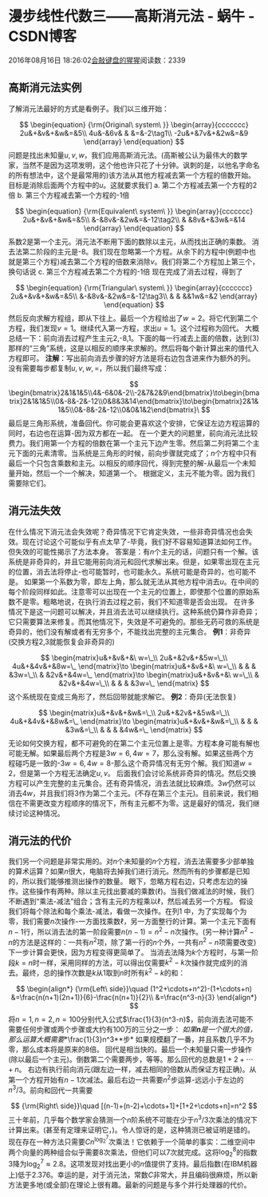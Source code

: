 
# 漫步线性代数三——高斯消元法 - 蜗牛 - CSDN博客


2016年08月16日 18:26:02[会敲键盘的猩猩](https://me.csdn.net/u010182633)阅读数：2339


## 高斯消元法实例
了解消元法最好的方式是看例子。我们以三维开始：

$$
\begin{equation}
{\rm{Original\ system\ }}
\begin{array}{ccccccc}
2u&+&v&+&w&=&5\\
4u&-&6v& & &=&-2\tag1\\
-2u&+&7v&+&2w&=&9
\end{array}
\end{equation}
$$
问题是找出未知量$u,v,w$，我们应用高斯消元法。(高斯被公认为最伟大的数学家，当然不是因为这项发明，这个他也许只花了十分钟。讽刺的是，以他名字命名的所有想法中，这个是最常用的)该方法从其他方程减去第一个方程的倍数开始。目标是消除后面两个方程中的$u$。这就要求我们
a. 第二个方程减去第一个方程的2倍
b. 第三个方程减去第一个方程的-1倍

$$
\begin{equation}
{\rm{Equivalent\ system\ }}
\begin{array}{ccccccc}
2u&+&v&+&w&=&5\\
 &-&8v&-&2w&=&-12\tag2\\
 & &8v&+&3w&=&14
\end{array}
\end{equation}
$$
系数2是第一个主元。消元法不断用下面的数除以主元，从而找出正确的乘数。
消去法第二阶段的主元是-8。我们现在忽略第一个方程。从余下的方程中(例题中也就是第三个方程)减去第二个方程的倍数来消除$v$。我们将第二个方程加上第三个，换句话说
c. 第三个方程减去第二个方程的-1倍
现在完成了消去过程，得到了

$$
\begin{equation}
{\rm{Triangular\ system\ }}
\begin{array}{ccccccc}
2u&+&v&+&w&=&5\\
 &-&8v&-&2w&=&-12\tag3\\
 & & &&1w&=&2
\end{array}
\end{equation}
$$
然后反向求解方程组，即从下往上。最后一个方程给出了$w=2$。将它代到第二个方程，我们发现$v=1$。继续代入第一方程，求出$u=1$。这个过程称为回代。
大概总结一下：前向消去过程产生主元2,-8,1。下面的每一行减去上面的倍数，达到(3)那样的“三角”系统，这是以相反的顺序来求解的。然后将每个新计算出来的值代入方程即可。
**注解**：写出前向消去步骤的好方法是将右边包含进来作为额外的列。没有需要每步都复制$u,v,w,=$，所以我们最终写成：

$$
\begin{bmatrix}2&1&1&5\\4&-6&0&-2\\-2&7&2&9\end{bmatrix}\to\begin{bmatrix}2&1&1&5\\0&-8&-2&-12\\0&8&3&14\end{bmatrix}\to\begin{bmatrix}2&1&1&5\\0&-8&-2&-12\\0&0&1&2\end{bmatrix}\
$$
最后是三角形系统，准备回代。你可能会更喜欢这个安排，它保证左边方程运算的同时，右边也在运算-因为双方都在一起。
在一个更大的问题里，前向消元法比较费力。我们用第一个方程的倍数在第一个主元下边产生零。然后第二列将第二个主元下面的元素清零。当系统是三角形的时候，前向步骤就完成了；$n$个方程中只有最后一个只包含乘数和主元。以相反的顺序回代，得到完整的解-从最后一个未知量开始，然后一个一个解决，知道第一个。
根据定义，主元不能为零。因为我们需要除它们。
## 消元法失效
在什么情况下消元法会失效呢？奇异情况下它肯定失效，一些非奇异情况也会失效。现在讨论这个可能似乎有点太早了-毕竟，我们好不容易知道算法如何工作。但失效的可能性揭示了方法本身。
答案是：有$n$个主元的话，问题只有一个解。该系统是非奇异的，并且它能用前向消元和回代求解出来。但是，如果零出现在主元的位置，消去法将停止-也可能暂时，也可能永久。系统可能是奇异的，也可能不是。
如果第一个系数为零，即左上角，那么就无法从其他方程中消去$u$。在中间的每个阶段同样如此。注意零可以出现在一个主元的位置上，即使那个位置的原始系数不是零。粗略地说，在执行消去过程之前，我们不知道零是否会出现。
在许多情况下是这一问题可以解决，并且消去法可以继续执行。这种系统仍算作非奇异；它只需要算法来修复。而其他情况下，失效是不可避免的。那些无药可救的系统是奇异的，他们没有解或者有无穷多个，不能找出完整的主元集合。
**例1**：非奇异(交换方程2,3就能恢复会非奇异的)

$$
\begin{matrix}u&+&v&+&\ w=\_\\
2u&+&2v&+&5w=\_\\
4u&+&4v&+&8w=\_
\end{matrix}\to
\begin{matrix}u&+&v&+&\ w=\_\\
 & & & &3w=\_\\
 & &2v&+&4w=\_
\end{matrix}\to
\begin{matrix}u&+&v&+&\ w=\_\\
 & &2v&+&4w=\_\\
 & & & &3w=\_
\end{matrix}
$$
这个系统现在变成三角形了，然后回带就能求解它。
**例2**：奇异(无法恢复)

$$
\begin{matrix}u&+&v&+&w&=\_\\
2u&+&2v&+&5w&=\_\\
4u&+&4v&+&8w&=\_
\end{matrix}\to
\begin{matrix}u&+&v&+&w&=\_\\
 & & & &3w&=\_\\
 & & & &4w&=\_
\end{matrix}
$$
无论如何交换方程，都不可避免的在第二个主元位置上是零。方程本身可能有解也可能无解。如果最后两个方程是$3w=6,4w=7$，那么没有解。如果这些两个方程碰巧是一致的-$3w=6,4w=8$-那么这个奇异情况有无穷个解。我们知道$w=2$，但是第一个方程无法确定$u,v$。
后面我们会讨论系统非奇异的情况。然后交换方程可以产生完整的主元集合。还有奇异情况，消去法就比较麻烦。$3w$仍然可以消去$4w$，并且我们将3作为第二个主元。(不存在第三个主元)。目前来说，我们相信在不需更改变方程顺序的情况下，所有主元都不为零。这是最好的情况，我们继续讨论这种情况。
## 消元法的代价
我们另一个问题是非常实用的。对$n$个未知量的$n$个方程，消去法需要多少部单独的算术运算？如果$n$很大，电脑将去掉我们进行消元。然而所有的步骤都是已知的，所以我们能够推测出操作的数量。
眼下，忽略方程右边，只考虑左边的操作。这些操作有两种。除以主元找出要减的乘数($\ell$)。当我们做减法的时候，我们不断遇到“乘法-减法”组合；含有主元的方程乘以$\ell$，然后减去另一个方程。
假设我们将每个除法和每个乘法-减法，看做一次操作。在列1 中，为了实现每个为零，我们需要$n$次操作-一方面找乘数$\ell$，另一方面整行的计算。第一个主元下面有$n-1$行，所以消去法的第一阶段需要$n(n-1)=n^2-n$次操作。(另一种计算$n^2-n$的方法是这样的：一共有$n^2$项，除了第一行的$n$个外，一共有$n^2-n$项需要改变)下一步计算会更快，因为方程变得更简单了。
当消去法降为$k$个方程时，与第一阶段$k=n$时一样，采用同样的方法，可以得出仅需要$k^2-k$次操作就完成列的消去。最终，总的操作次数是$k$从1取到$n$时所有$k^2-k$的和：

$$
\begin{align*}
{\rm{Left\ side}}\quad (1^2+\cdots+n^2)-(1+\cdots+n)
&=\frac{n(n+1)(2n+1)}{6}-\frac{n(n+1)}{2}\\
&=\frac{n^3-n}{3}
\end{align*}
$$
将$n=1,n=2,n=100$分别代入公式$\frac{1}{3}(n^3-n)$，前向消去法可能不需要任何步骤或两个步骤或大约有100万的三分之一步：
*如果**n**是一个很大的值，那么运算大概需要**\frac{1}{3}n^3**步*
如果规模翻了一番，并且系数几乎不为零，那么成本将是原来的8倍。
回代是相当快的。最后一个未知量只需一步操作(除以最后一个主元)。倒数第二个需要两步，等等。那么回代的总数是$1+2+\cdots+n$。
右边有执行前向消元(跟左边一样，减去相同的倍数从而保证方程正确)。从第一个方程开始有$n-1$次减法。最后右边一共需要$n^2$步运算-远远小于左边的$n^3/3$。前向和回代一共需要

$$
{\rm{Right\ side}}\quad [(n-1)+(n-2)+\cdots+1]+[1+2+\cdots+n]=n^2
$$
三十年前，几乎每个数学家会猜测一个$n$阶系统不可能在少于$n^3/3$次乘法的情况下计算出来。(甚至有定理来证明它，)。令人惊讶的是，这种猜测已被证明是错的。现在存在一种方法只需要$Cn^{\log_2^7}$次乘法！它依赖于一个简单的事实：二维空间中两个向量的两种组合似乎需要8次乘法，但他们可以7次就完成。这将$\log_2^8$的指数3降为$\log_2^7\approx2.8$。这项发现对找出更小的$n$值提供了支持。最后指数(在IBM机器上)低于2.376。幸运的是，对于消元法，常数$C$非常大，并且编码很麻烦，所以新方法更多地(或全部)在理论上很有趣。最新的问题是与多个并行处理器的代价。

